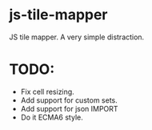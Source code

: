 # js-tile-mapper
JS tile mapper. A very simple distraction.

# TODO: 

- Fix cell resizing.
- Add support for custom sets.
- Add support for json IMPORT
- Do it ECMA6 style.
